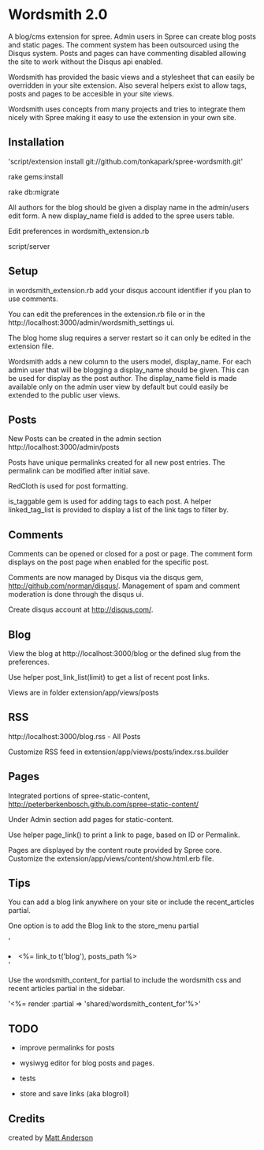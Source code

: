 Wordsmith 2.0
=========

A blog/cms extension for spree. Admin users in Spree can create blog posts and static pages. The comment system has been outsourced using the Disqus system. Posts and pages can have commenting disabled allowing the site to work without the Disqus api enabled.

Wordsmith has provided the basic views and a stylesheet that can easily be overridden in your site extension. Also several helpers exist to allow tags, posts and pages to be accesible in your site views.

Wordsmith uses concepts from many projects and tries to integrate them nicely with Spree making it easy to use the extension in your own site.


Installation
------------

'script/extension install git://github.com/tonkapark/spree-wordsmith.git'

rake gems:install

rake db:migrate

All authors for the blog should be given a display name in the admin/users edit form. A new display_name field is added to the spree users table. 

Edit preferences in wordsmith_extension.rb

script/server

Setup
------

in wordsmith_extension.rb add your disqus account identifier if you plan to use comments.

You can edit the preferences in the extension.rb file or in the http://localhost:3000/admin/wordsmith_settings ui.

The blog home slug requires a server restart so it can only be edited in the extension file.

Wordsmith adds a new column to the users model, display_name. For each admin user that will be blogging a display_name should be given. This can be used for display as the post author. The display_name field is made available only on the admin user view by default but could easily be extended to the public user views.


Posts
-------

New Posts can be created in the admin section http://localhost:3000/admin/posts

Posts have unique permalinks created for all new post entries. The permalink can be modified after initial save.

RedCloth is used for post formatting.

is_taggable gem is used for adding tags to each post. A helper linked_tag_list is provided to display a list of the link tags to filter by.


Comments
--------

Comments can be opened or closed for a post or page.  The comment form displays on the post page when enabled for the specific post.

Comments are now managed by Disqus via the disqus gem, http://github.com/norman/disqus/. Management of spam and comment moderation is done through the disqus ui.

Create disqus account at http://disqus.com/.  


Blog
-----

View the blog at http://localhost:3000/blog or the defined slug from the preferences.

Use helper post_link_list(limit) to get a list of recent post links.

Views are in folder extension/app/views/posts


RSS
-----

http://localhost:3000/blog.rss - All Posts

Customize RSS feed in extension/app/views/posts/index.rss.builder


Pages
-----

Integrated portions of spree-static-content, http://peterberkenbosch.github.com/spree-static-content/

Under Admin section add pages for static-content.

Use helper page_link() to print a link to page, based on ID or Permalink.

Pages are displayed by the content route provided by Spree core. Customize the extension/app/views/content/show.html.erb file.



Tips
--------

You can add a blog link anywhere on your site or include the recent_articles partial.

One option is to add the Blog link to the store_menu partial

'<li><%= link_to t('blog'), posts_path %></li>'

Use the wordsmith_content_for partial to include the wordsmith css and recent articles partial in the sidebar.

'<%= render :partial => 'shared/wordsmith_content_for'%>'



TODO
-----

- improve permalinks for posts

- wysiwyg editor for blog posts and pages.

- tests

- store and save links (aka blogroll)


Credits
-------

created by [Matt Anderson](http://tonkapark.com/)